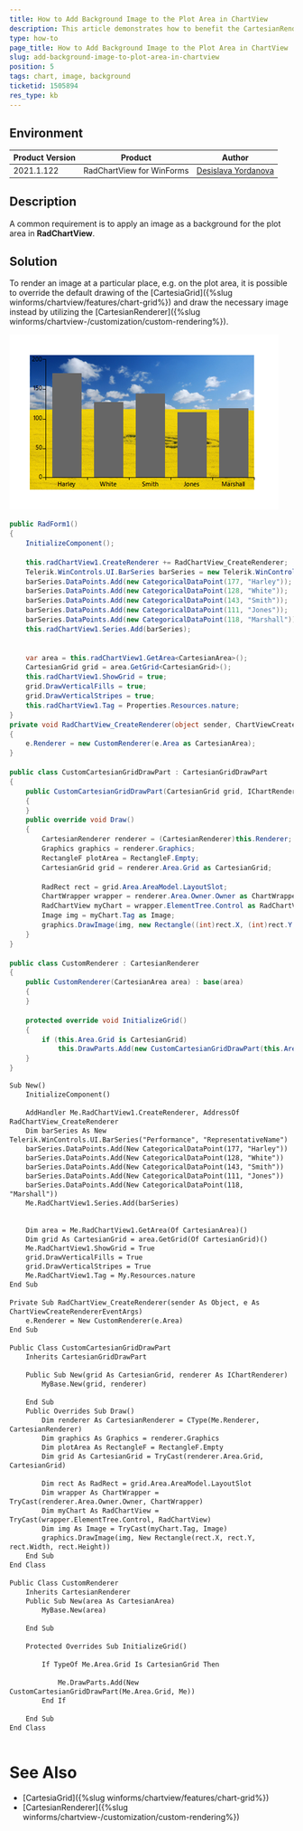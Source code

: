 ```yaml
---
title: How to Add Background Image to the Plot Area in ChartView  
description: This article demonstrates how to benefit the CartesianRenderer in ChartView and achieve background image for the plot area.   
type: how-to
page_title: How to Add Background Image to the Plot Area in ChartView     
slug: add-background-image-to-plot-area-in-chartview 
position: 5
tags: chart, image, background
ticketid: 1505894
res_type: kb
---
```



## Environment
|Product Version|Product|Author|
|----|----|----|
|2021.1.122|RadChartView for WinForms|[Desislava Yordanova](https://www.telerik.com/blogs/author/desislava-yordanova)|

## Description

A common requirement is to apply an image as a background for the plot area in **RadChartView**. 

## Solution

To render an image at a particular place, e.g. on the plot area, it is possible to override the default drawing of the [CartesiaGrid]({%slug winforms/chartview/features/chart-grid%}) and draw the necessary image instead by utilizing the [CartesianRenderer]({%slug winforms/chartview-/customization/custom-rendering%}).
 

![add-background-image-to-plot-area-in-chartview  001](images/add-background-image-to-plot-area-in-chartview001.png)
 
````C#
public RadForm1()
{
    InitializeComponent();

    this.radChartView1.CreateRenderer += RadChartView_CreateRenderer;
    Telerik.WinControls.UI.BarSeries barSeries = new Telerik.WinControls.UI.BarSeries("Performance", "RepresentativeName");
    barSeries.DataPoints.Add(new CategoricalDataPoint(177, "Harley"));
    barSeries.DataPoints.Add(new CategoricalDataPoint(128, "White"));
    barSeries.DataPoints.Add(new CategoricalDataPoint(143, "Smith"));
    barSeries.DataPoints.Add(new CategoricalDataPoint(111, "Jones"));
    barSeries.DataPoints.Add(new CategoricalDataPoint(118, "Marshall"));
    this.radChartView1.Series.Add(barSeries);


    var area = this.radChartView1.GetArea<CartesianArea>();
    CartesianGrid grid = area.GetGrid<CartesianGrid>();
    this.radChartView1.ShowGrid = true;
    grid.DrawVerticalFills = true;
    grid.DrawVerticalStripes = true;
    this.radChartView1.Tag = Properties.Resources.nature;
}
private void RadChartView_CreateRenderer(object sender, ChartViewCreateRendererEventArgs e)
{
    e.Renderer = new CustomRenderer(e.Area as CartesianArea);
}

public class CustomCartesianGridDrawPart : CartesianGridDrawPart
{
    public CustomCartesianGridDrawPart(CartesianGrid grid, IChartRenderer renderer) : base(grid, renderer)
    {
    }
    public override void Draw()
    {
        CartesianRenderer renderer = (CartesianRenderer)this.Renderer;
        Graphics graphics = renderer.Graphics;
        RectangleF plotArea = RectangleF.Empty;
        CartesianGrid grid = renderer.Area.Grid as CartesianGrid;

        RadRect rect = grid.Area.AreaModel.LayoutSlot;
        ChartWrapper wrapper = renderer.Area.Owner.Owner as ChartWrapper;
        RadChartView myChart = wrapper.ElementTree.Control as RadChartView;
        Image img = myChart.Tag as Image;
        graphics.DrawImage(img, new Rectangle((int)rect.X, (int)rect.Y, (int)rect.Width, (int)rect.Height));
    }
}

public class CustomRenderer : CartesianRenderer
{
    public CustomRenderer(CartesianArea area) : base(area)
    {
    }

    protected override void InitializeGrid()
    {
        if (this.Area.Grid is CartesianGrid)
            this.DrawParts.Add(new CustomCartesianGridDrawPart(this.Area.Grid as CartesianGrid, this));
    }
}


````
````VB.NET
Sub New()
    InitializeComponent()

    AddHandler Me.RadChartView1.CreateRenderer, AddressOf RadChartView_CreateRenderer
    Dim barSeries As New Telerik.WinControls.UI.BarSeries("Performance", "RepresentativeName")
    barSeries.DataPoints.Add(New CategoricalDataPoint(177, "Harley"))
    barSeries.DataPoints.Add(New CategoricalDataPoint(128, "White"))
    barSeries.DataPoints.Add(New CategoricalDataPoint(143, "Smith"))
    barSeries.DataPoints.Add(New CategoricalDataPoint(111, "Jones"))
    barSeries.DataPoints.Add(New CategoricalDataPoint(118, "Marshall"))
    Me.RadChartView1.Series.Add(barSeries)


    Dim area = Me.RadChartView1.GetArea(Of CartesianArea)()
    Dim grid As CartesianGrid = area.GetGrid(Of CartesianGrid)()
    Me.RadChartView1.ShowGrid = True
    grid.DrawVerticalFills = True
    grid.DrawVerticalStripes = True
    Me.RadChartView1.Tag = My.Resources.nature
End Sub

Private Sub RadChartView_CreateRenderer(sender As Object, e As ChartViewCreateRendererEventArgs)
    e.Renderer = New CustomRenderer(e.Area)
End Sub

Public Class CustomCartesianGridDrawPart
    Inherits CartesianGridDrawPart

    Public Sub New(grid As CartesianGrid, renderer As IChartRenderer)
        MyBase.New(grid, renderer)

    End Sub
    Public Overrides Sub Draw()
        Dim renderer As CartesianRenderer = CType(Me.Renderer, CartesianRenderer)
        Dim graphics As Graphics = renderer.Graphics
        Dim plotArea As RectangleF = RectangleF.Empty
        Dim grid As CartesianGrid = TryCast(renderer.Area.Grid, CartesianGrid)

        Dim rect As RadRect = grid.Area.AreaModel.LayoutSlot
        Dim wrapper As ChartWrapper = TryCast(renderer.Area.Owner.Owner, ChartWrapper)
        Dim myChart As RadChartView = TryCast(wrapper.ElementTree.Control, RadChartView)
        Dim img As Image = TryCast(myChart.Tag, Image)
        graphics.DrawImage(img, New Rectangle(rect.X, rect.Y, rect.Width, rect.Height))
    End Sub
End Class

Public Class CustomRenderer
    Inherits CartesianRenderer
    Public Sub New(area As CartesianArea)
        MyBase.New(area)

    End Sub

    Protected Overrides Sub InitializeGrid()

        If TypeOf Me.Area.Grid Is CartesianGrid Then

            Me.DrawParts.Add(New CustomCartesianGridDrawPart(Me.Area.Grid, Me))
        End If

    End Sub
End Class


````

# See Also

* [CartesiaGrid]({%slug winforms/chartview/features/chart-grid%}) 
* [CartesianRenderer]({%slug winforms/chartview-/customization/custom-rendering%})

